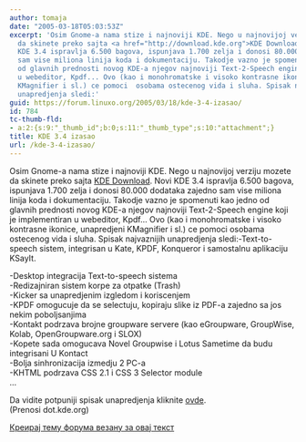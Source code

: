 ```yaml
---
author: tomaja
date: "2005-03-18T05:03:53Z"
excerpt: 'Osim Gnome-a nama stize i najnoviji KDE. Nego u najnovijoj verziju mozete
  da skinete preko sajta <a href="http://download.kde.org">KDE Download</a>. Novi
  KDE 3.4 ispravlja 6.500 bagova, ispunjava 1.700 zelja i donosi 80.000 dodataka zajedno
  sam vise miliona linija koda i dokumentaciju. Takodje vazno je spomenuti kao jedno
  od glavnih prednosti novog KDE-a njegov najnoviji Text-2-Speech engine koji je implementiran
  u webeditor, Kpdf... Ovo (kao i monohromatske i visoko kontrasne ikonice, unapredjeni
  KMagnifier i sl.) ce pomoci  osobama ostecenog vida i sluha. Spisak najvaznijih
  unapredjenja sledi:'
guid: https://forum.linuxo.org/2005/03/18/kde-3-4-izasao/
id: 784
tc-thumb-fld:
- a:2:{s:9:"_thumb_id";b:0;s:11:"_thumb_type";s:10:"attachment";}
title: KDE 3.4 izasao
url: /kde-3-4-izasao/
---
```

Osim Gnome-a nama stize i najnoviji KDE. Nego u najnovijoj verziju mozete da skinete preko sajta [KDE Download](http://download.kde.org). Novi KDE 3.4 ispravlja 6.500 bagova, ispunjava 1.700 zelja i donosi 80.000 dodataka zajedno sam vise miliona linija koda i dokumentaciju. Takodje vazno je spomenuti kao jedno od glavnih prednosti novog KDE-a njegov najnoviji Text-2-Speech engine koji je implementiran u webeditor, Kpdf&#8230; Ovo (kao i monohromatske i visoko kontrasne ikonice, unapredjeni KMagnifier i sl.) ce pomoci osobama ostecenog vida i sluha. Spisak najvaznijih unapredjenja sledi:<!--break-->-Text-to-speech sistem, integrisan u Kate, KPDF, Konqueror i samostalnu aplikaciju KSayIt. 

  
-Desktop integracija Text-to-speech sistema  
-Redizajniran sistem korpe za otpatke (Trash)  
-Kicker sa unapredjenim izgledom i koriscenjem  
-KPDF omogucuje da se selectuju, kopiraju slike iz PDF-a zajedno sa jos nekim poboljsanjima  
-Kontakt podrzava brojne groupware servere (kao eGroupware, GroupWise, Kolab, OpenGroupware.org i SLOX)  
-Kopete sada omogucava Novel Groupwise i Lotus Sametime da budu integrisani U Kontact  
-Bolja sinhronizacija izmedju 2 PC-a  
-KHTML podrzava CSS 2.1 i CSS 3 Selector module  
&#8230;

Da vidite potpuniji spisak unapredjenja kliknite [ovde](http://www.kde.org/announcements/announce-3.4.php).  
(Prenosi dot.kde.org)

[Креирај тему форума везану за овај текст](https://linuxo.org/nova-tema-na-forumu/?se_pid=784)
